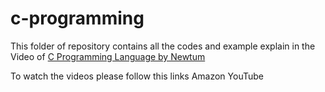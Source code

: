 # c-programming
This folder of repository contains all the codes and example explain in the Video of [C Programming Language by Newtum](https://newtum.com)

To watch the videos please follow this links
Amazon
YouTube
